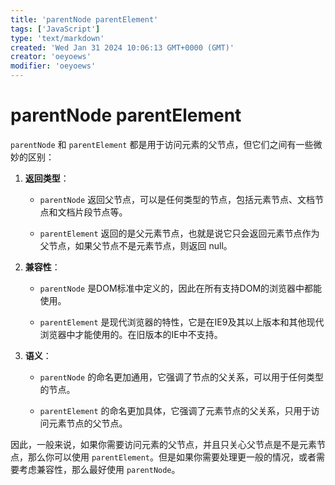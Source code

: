 ```yaml
---
title: 'parentNode parentElement'
tags: ['JavaScript']
type: 'text/markdown'
created: 'Wed Jan 31 2024 10:06:13 GMT+0000 (GMT)'
creator: 'oeyoews'
modifier: 'oeyoews'
---
```


# parentNode parentElement

`parentNode` 和 `parentElement` 都是用于访问元素的父节点，但它们之间有一些微妙的区别：

1. **返回类型**：

    * `parentNode` 返回父节点，可以是任何类型的节点，包括元素节点、文档节点和文档片段节点等。

    * `parentElement` 返回的是父元素节点，也就是说它只会返回元素节点作为父节点，如果父节点不是元素节点，则返回 null。

1. **兼容性**：

    * `parentNode` 是DOM标准中定义的，因此在所有支持DOM的浏览器中都能使用。

    * `parentElement` 是现代浏览器的特性，它是在IE9及其以上版本和其他现代浏览器中才能使用的。在旧版本的IE中不支持。

1. **语义**：

    * `parentNode` 的命名更加通用，它强调了节点的父关系，可以用于任何类型的节点。

    * `parentElement` 的命名更加具体，它强调了元素节点的父关系，只用于访问元素节点的父节点。

因此，一般来说，如果你需要访问元素的父节点，并且只关心父节点是不是元素节点，那么你可以使用 `parentElement`。但是如果你需要处理更一般的情况，或者需要考虑兼容性，那么最好使用 `parentNode`。
